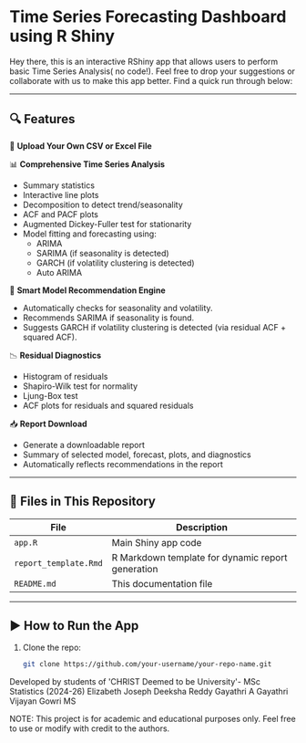# Time Series Forecasting Dashboard using R Shiny

Hey there, this is an interactive RShiny app that allows users to perform basic Time Series Analysis( no code!). Feel free to drop your suggestions or collaborate with us to make this app better. Find a quick run through below:

---

## 🔍 Features

📁 **Upload Your Own CSV or Excel File**  

📊 **Comprehensive Time Series Analysis**  
- Summary statistics  
- Interactive line plots  
- Decomposition to detect trend/seasonality  
- ACF and PACF plots  
- Augmented Dickey-Fuller test for stationarity  
- Model fitting and forecasting using:
  - ARIMA
  - SARIMA (if seasonality is detected)
  - GARCH (if volatility clustering is detected)
  - Auto ARIMA

🧠 **Smart Model Recommendation Engine**  
- Automatically checks for seasonality and volatility.
- Recommends SARIMA if seasonality is found.
- Suggests GARCH if volatility clustering is detected (via residual ACF + squared ACF).

📉 **Residual Diagnostics**  
- Histogram of residuals  
- Shapiro-Wilk test for normality  
- Ljung-Box test  
- ACF plots for residuals and squared residuals  

📥 **Report Download**  
- Generate a downloadable report 
- Summary of selected model, forecast, plots, and diagnostics  
- Automatically reflects recommendations in the report  

---

## 📁 Files in This Repository

| File | Description |
|------|-------------|
| `app.R` | Main Shiny app code |
| `report_template.Rmd` | R Markdown template for dynamic report generation |
| `README.md` | This documentation file |

---

## ▶️ How to Run the App

1. Clone the repo:
   ```bash
   git clone https://github.com/your-username/your-repo-name.git

Developed by students of 'CHRIST Deemed to be University'- MSc Statistics (2024-26)
Elizabeth Joseph
Deeksha Reddy
Gayathri A
Gayathri Vijayan
Gowri MS

NOTE:
This project is for academic and educational purposes only.
Feel free to use or modify with credit to the authors.
